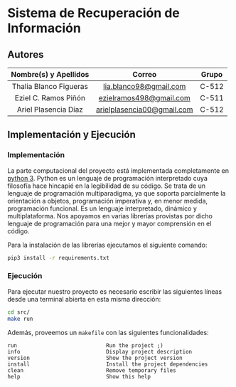 # Sistema de Recuperación de Información

## Autores

| **Nombre(s) y Apellidos** |            **Correo**            | **Grupo** |
| :-----------------------: | :------------------------------: | :-------: |
|  Thalia Blanco Figueras   |      lia.blanco98@gmail.com      |   C-512   |
|    Eziel C. Ramos Piñón   |     ezielramos498@gmail.com      |   C-511   |
|   Ariel Plasencia Díaz    |    arielplasencia00@gmail.com    |   C-512   |

## Implementación y Ejecución

### Implementación

La parte computacional del proyecto está implementada completamente en [python 3]((https://es.wikipedia.org/wiki/Python)). Python es un lenguaje de programación interpretado cuya filosofía hace hincapié en la legibilidad de su código. Se trata de un lenguaje de programación multiparadigma, ya que soporta parcialmente la orientación a objetos, programación imperativa y, en menor medida, programación funcional. Es un lenguaje interpretado, dinámico y multiplataforma. Nos apoyamos en varias librerías provistas por dicho lenguaje de  programación para una mejor y mayor comprensión en el código. 

Para la instalación de las librerías ejecutamos el siguiente comando:

```bash
pip3 install -r requirements.txt
```

### Ejecución

Para ejecutar nuestro proyecto es necesario escribir las siguientes líneas desde una terminal abierta en esta misma dirección:

```bash
cd src/
make run
```

Además, proveemos un `makefile` con las siguientes funcionalidades:

```text
run                            Run the project ;)
info                           Display project description
version                        Show the project version
install                        Install the project dependencies
clean                          Remove temporary files
help                           Show this help
```





